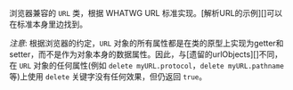 
浏览器兼容的 `URL` 类，根据 WHATWG URL 标准实现。[解析URL的示例][]可以在标准本身里边找到。

*注意*: 根据浏览器的约定，`URL` 对象的所有属性都是在类的原型上实现为getter和setter，而不是作为对象本身的数据属性。因此，与[遗留的urlObjects][]不同，在 `URL` 对象的任何属性(例如 `delete myURL.protocol`，`delete myURL.pathname`等)上使用 `delete` 关键字没有任何效果，但仍返回 `true`。
